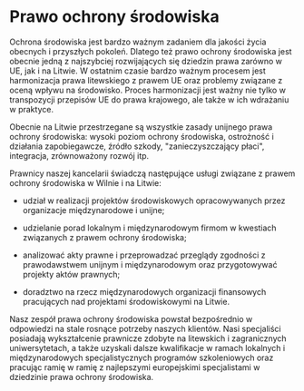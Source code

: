 # Prawo ochrony środowiska

Ochrona środowiska jest bardzo ważnym zadaniem dla jakości życia obecnych i przyszłych pokoleń. Dlatego też prawo ochrony środowiska jest obecnie jedną z najszybciej rozwijających się dziedzin prawa zarówno w UE, jak i na Litwie. W ostatnim czasie bardzo ważnym procesem jest harmonizacja prawa litewskiego z prawem UE oraz problemy związane z oceną wpływu na środowisko. Proces harmonizacji jest ważny nie tylko w transpozycji przepisów UE do prawa krajowego, ale także w ich wdrażaniu w praktyce. 

Obecnie na Litwie przestrzegane są wszystkie zasady unijnego prawa ochrony środowiska: wysoki poziom ochrony środowiska, ostrożność i działania zapobiegawcze, źródło szkody, "zanieczyszczający płaci", integracja, zrównoważony rozwój itp.

Prawnicy naszej kancelarii świadczą następujące usługi związane z prawem ochrony środowiska w Wilnie i na Litwie:

- udział w realizacji projektów środowiskowych opracowywanych przez organizacje międzynarodowe i unijne;

- udzielanie porad lokalnym i międzynarodowym firmom w kwestiach związanych z prawem ochrony środowiska;

- analizować akty prawne i przeprowadzać przeglądy zgodności z prawodawstwem unijnym i międzynarodowym oraz przygotowywać projekty aktów prawnych;

- doradztwo na rzecz międzynarodowych organizacji finansowych pracujących nad projektami środowiskowymi na Litwie.

Nasz zespół prawa ochrony środowiska powstał bezpośrednio w odpowiedzi na stale rosnące potrzeby naszych klientów. Nasi specjaliści posiadają wykształcenie prawnicze zdobyte na litewskich i zagranicznych uniwersytetach, a także uzyskali dalsze kwalifikacje w ramach lokalnych i międzynarodowych specjalistycznych programów szkoleniowych oraz pracując ramię w ramię z najlepszymi europejskimi specjalistami w dziedzinie prawa ochrony środowiska.

